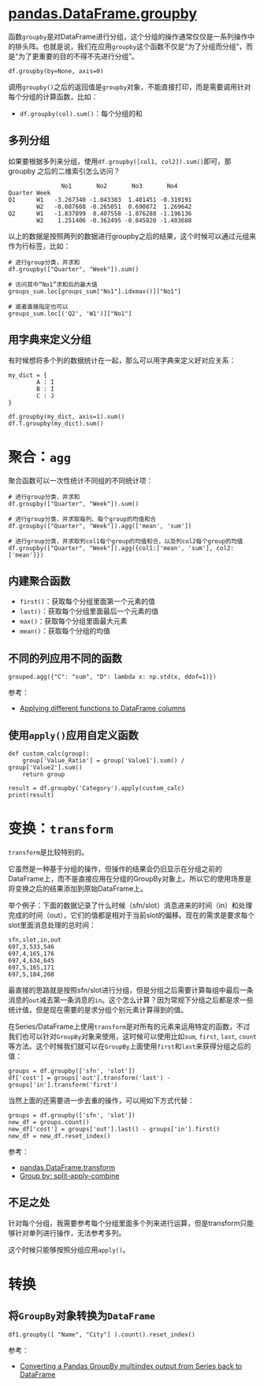 # [pandas.DataFrame.groupby](https://pandas.pydata.org/pandas-docs/stable/reference/api/pandas.DataFrame.groupby.html)

函数`groupby`是对DataFrame进行分组，这个分组的操作通常仅仅是一系列操作中的排头阵。也就是说，我们在应用`groupby`这个函数不仅是“为了分组而分组”，而是“为了更重要的目的不得不先进行分组”。

```
df.groupby(by=None, axis=0)
```

调用`groupby()`之后的返回值是`groupby`对象，不能直接打印，而是需要调用针对每个分组的计算函数，比如：

- `df.groupby(col).sum()`：每个分组的和


## 多列分组

如果要根据多列来分组，使用`df.groupby([col1, col2]).sum()`即可，那groupby 之后的二维索引怎么访问？

```
               No1       No2       No3       No4
Quarter Week                                        
Q1      W1   -3.267340 -1.043383  1.401451 -0.319191
        W2   -0.087608 -0.265051  0.690872  1.269642
Q2      W1   -1.837899  0.407558 -1.876288 -1.196136
        W2    1.251406 -0.362495 -0.845820 -1.403688
```

以上的数据是按照两列的数据进行groupby之后的结果，这个时候可以通过元组来作为行标签，比如：

```
# 进行group分类，并求和
df.groupby(["Quarter", "Week"]).sum()

# 访问其中“No1”求和后的最大值
groups_sum.loc[groups_sum["No1"].idxmax()]["No1"]

# 或者直接指定也可以
groups_sum.loc[('Q2', 'W1')]["No1"]
```


## 用字典来定义分组

有时候想将多个列的数据统计在一起，那么可以用字典来定义好对应关系：

```
my_dict = {
        A : I
        B : I
        C : J
}

df.groupby(my_dict, axis=1).sum()
df.T.groupby(my_dict).sum()
```


# 聚合：`agg`

聚合函数可以一次性统计不同组的不同统计项：

```
# 进行group分类，并求和
df.groupby(["Quarter", "Week"]).sum()

# 进行group分类，并求取每列、每个group的均值和合
df.groupby(["Quarter", "Week"]).agg(['mean', 'sum'])

# 进行group分类，并求取列col1每个group的均值和合，以及列col2每个group的均值
df.groupby(["Quarter", "Week"]).agg({col1:['mean', 'sum'], col2:['mean']})
```


## 内建聚合函数

- `first()`：获取每个分组里面第一个元素的值
- `last()`：获取每个分组里面最后一个元素的值
- `max()`：获取每个分组里面最大元素
- `mean()`：获取每个分组的均值



## 不同的列应用不同的函数

```
grouped.agg({"C": "sum", "D": lambda x: np.std(x, ddof=1)})
```

参考：

- [Applying different functions to DataFrame columns](https://pandas.pydata.org/pandas-docs/stable/user_guide/groupby.html#applying-different-functions-to-dataframe-columns)


## 使用`apply()`应用自定义函数

```
def custom_calc(group):
    group['Value_Ratio'] = group['Value1'].sum() / group['Value2'].sum()
    return group

result = df.groupby('Category').apply(custom_calc)
print(result)
```


# 变换：`transform`

`transform`是比较特别的。

它虽然是一种基于分组的操作，但操作的结果会仍旧显示在分组之前的DataFrame上，而不是直接应用在分组的GroupBy对象上。所以它的使用场景是将变换之后的结果添加到原始DataFrame上。

举个例子：下面的数据记录了什么时候（sfn/slot）消息进来的时间（in）和处理完成的时间（out），它们的值都是相对于当前slot的偏移。现在的需求是要求每个slot里面消息处理的总时间：

```
sfn,slot,in,out
697,3,533,546
697,4,165,176
697,4,634,645
697,5,165,171
697,5,184,208
```

最直接的思路就是按照sfn/slot进行分组，但是分组之后需要计算每组中最后一条消息的`out`减去第一条消息的`in`。这个怎么计算？因为常规下分组之后都是求一些统计值，但是现在需要的是求分组个别元素计算得到的值。

在Series/DataFrame上使用`transform`是对所有的元素来运用特定的函数，不过我们也可以针对`GroupBy`对象来使用，这时候可以使用比如`sum`, `first`, `last`, `count`等方法。这个时候我们就可以在`GroupBy`上面使用`first`和`last`来获得分组之后的值：

```
groups = df.groupby(['sfn', 'slot'])
df['cost'] = groups['out'].transform('last') - groups['in'].transform('first')
```

当然上面的还需要进一步去重的操作，可以用如下方式代替：

```
groups = df.groupby(['sfn', 'slot'])
new_df = groups.count()
new_df['cost'] = groups['out'].last() - groups['in'].first()
new_df = new_df.reset_index()
```

参考：

- [pandas.DataFrame.transform](https://pandas.pydata.org/docs/reference/api/pandas.DataFrame.transform.html)
- [Group by: split-apply-combine](https://pandas.pydata.org/pandas-docs/stable/user_guide/groupby.html)


## 不足之处

针对每个分组，我需要参考每个分组里面多个列来进行运算，但是transform只能够针对单列进行操作，无法参考多列。

这个时候只能够按照分组应用`apply()`。


# 转换

## 将`GroupBy`对象转换为`DataFrame`

```
df1.groupby([ "Name", "City"] ).count().reset_index()
```

参考：

- [Converting a Pandas GroupBy multiindex output from Series back to DataFrame](https://stackoverflow.com/questions/10373660/converting-a-pandas-groupby-multiindex-output-from-series-back-to-dataframe)



